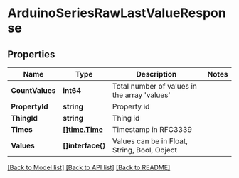 # ArduinoSeriesRawLastValueResponse

## Properties

Name | Type | Description | Notes
------------ | ------------- | ------------- | -------------
**CountValues** | **int64** | Total number of values in the array &#39;values&#39; | 
**PropertyId** | **string** | Property id | 
**ThingId** | **string** | Thing id | 
**Times** | [**[]time.Time**](time.Time.md) | Timestamp in RFC3339 | 
**Values** | **[]interface{}** | Values can be in Float, String, Bool, Object | 

[[Back to Model list]](../README.md#documentation-for-models) [[Back to API list]](../README.md#documentation-for-api-endpoints) [[Back to README]](../README.md)



